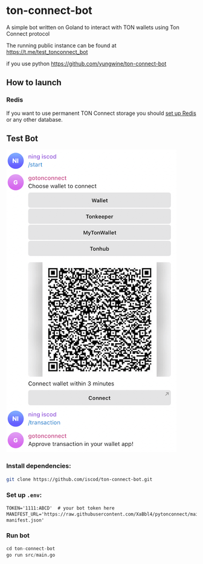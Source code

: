 # ton-connect-bot

A simple bot written on Goland to interact with TON wallets using Ton Connect protocol

The running public instance can be found at https://t.me/test_tonconnect_bot

if you use python https://github.com/yungwine/ton-connect-bot

## How to launch

### Redis
If you want to use permanent TON Connect storage you should [set up Redis](https://redis.io/docs/getting-started/) or any other database.

## Test Bot

[![gotonconnect](./bot.png)](https://t.me/gotonconnect_bot)

### Install dependencies:

```bash
git clone https://github.com/iscod/ton-connect-bot.git

```

### Set up `.env`:

```dotenv
TOKEN='1111:ABCD'  # your bot token here
MANIFEST_URL='https://raw.githubusercontent.com/XaBbl4/pytonconnect/main/pytonconnect-manifest.json'
```

### Run bot

```python
cd ton-connect-bot
go run src/main.go
```